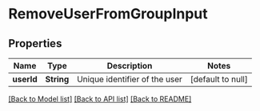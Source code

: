 # RemoveUserFromGroupInput

## Properties

| Name       | Type       | Description                   | Notes             |
| ---------- | ---------- | ----------------------------- | ----------------- |
| **userId** | **String** | Unique identifier of the user | [default to null] |

[[Back to Model list]](../README.md#documentation-for-models) [[Back to API list]](../README.md#documentation-for-api-endpoints) [[Back to README]](../README.md)
